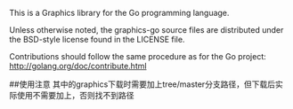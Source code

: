 This is a Graphics library for the Go programming language.

Unless otherwise noted, the graphics-go source files are distributed
under the BSD-style license found in the LICENSE file.

Contributions should follow the same procedure as for the Go project:
http://golang.org/doc/contribute.html


##使用注意
其中的graphics下载时需要加上tree/master分支路径，但下载后实际使用不需要加上，否则找不到路径